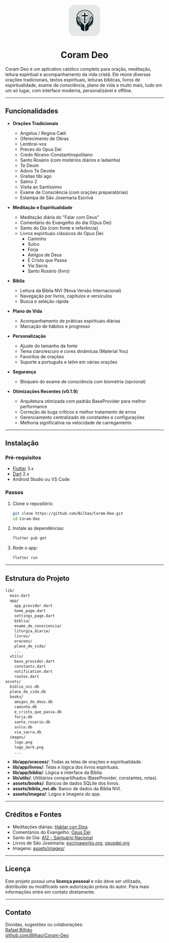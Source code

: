 <div align="center">
<img src="https://raw.githubusercontent.com/Bilhao/Coram-Deo/main/logo.png" alt="coram-deo" width="100" height="100"/>
</div>
<h1 align="center">Coram Deo</h1>

Coram Deo é um aplicativo católico completo para oração, meditação, leitura espiritual e acompanhamento da vida cristã. Ele reúne diversas orações tradicionais, textos espirituais, leituras bíblicas, livros de espiritualidade, exame de consciência, plano de vida e muito mais, tudo em um só lugar, com interface moderna, personalizável e offline.

---

## Funcionalidades

- **Orações Tradicionais**

  - Angelus / Regina Cæli
  - Oferecimento de Obras
  - Lembrai-vos
  - Preces do Opus Dei
  - Credo Niceno-Constantinopolitano
  - Santo Rosário (com mistérios diários e ladainha)
  - Te Deum
  - Adoro Te Devote
  - Gratias tibi ago
  - Salmo 2
  - Visita ao Santíssimo
  - Exame de Consciência (com orações preparatórias)
  - Estampa de São Josemaria Escrivá

- **Meditação e Espiritualidade**

  - Meditação diária do "Falar com Deus"
  - Comentário do Evangelho do dia (Opus Dei)
  - Santo do Dia (com fonte e referência)
  - Livros espirituais clássicos do Opus Dei:
    - Caminho
    - Sulco
    - Forja
    - Amigos de Deus
    - É Cristo que Passa
    - Via Sacra
    - Santo Rosário (livro)

- **Bíblia**

  - Leitura da Bíblia NVI (Nova Versão Internacional)
  - Navegação por livros, capítulos e versículos
  - Busca e seleção rápida

- **Plano de Vida**

  - Acompanhamento de práticas espirituais diárias
  - Marcação de hábitos e progresso

- **Personalização**

  - Ajuste do tamanho da fonte
  - Tema claro/escuro e cores dinâmicas (Material You)
  - Favoritos de orações
  - Suporte a português e latim em várias orações

- **Segurança**
  - Bloqueio do exame de consciência com biometria (opcional)

- **Otimizações Recentes (v0.1.9)**
  - Arquitetura otimizada com padrão BaseProvider para melhor performance
  - Correção de bugs críticos e melhor tratamento de erros
  - Gerenciamento centralizado de constantes e configurações
  - Melhoria significativa na velocidade de carregamento

---

## Instalação

### Pré-requisitos

- [Flutter](https://flutter.dev/) 3.x
- [Dart](https://dart.dev/) 2.x
- Android Studio ou VS Code

### Passos

1. Clone o repositório:

   ```sh
   git clone https://github.com/Bilhao/Coram-Deo.git
   cd Coram-Deo
   ```

2. Instale as dependências:

   ```sh
   flutter pub get
   ```

3. Rode o app:
   ```sh
   flutter run
   ```

---

## Estrutura do Projeto

```
lib/
  main.dart
  app/
    app_provider.dart
    home_page.dart
    settings_page.dart
    biblia/
    exame_de_consciencia/
    liturgia_diaria/
    livros/
    oracoes/
    plano_de_vida/
    ...
  utils/
    base_provider.dart
    constants.dart
    notification.dart
    routes.dart
assets/
  biblia_nvi.db
  plano_de_vida.db
  books/
    amigos_de_deus.db
    caminho.db
    e_cristo_que_passa.db
    forja.db
    santo_rosario.db
    sulco.db
    via_sacra.db
  images/
    logo.png
    logo_dark.png
    ...
```

- **lib/app/oracoes/**: Todas as telas de orações e espiritualidade.
- **lib/app/livros/**: Telas e lógica dos livros espirituais.
- **lib/app/biblia/**: Lógica e interface da Bíblia.
- **lib/utils/**: Utilitários compartilhados (BaseProvider, constantes, rotas).
- **assets/books/**: Bancos de dados SQLite dos livros.
- **assets/biblia_nvi.db**: Banco de dados da Bíblia NVI.
- **assets/images/**: Logos e imagens do app.

---

## Créditos e Fontes

- Meditações diárias: [Hablar con Dios](https://www.hablarcondios.org/pt/meditacaodiaria.aspx)
- Comentários do Evangelho: [Opus Dei](https://opusdei.org/pt-br/gospel/)
- Santo do Dia: [A12 - Santuário Nacional](https://www.a12.com/reze-no-santuario/santo-do-dia)
- Livros de São Josemaria: [escrivaworks.org](https://escrivaworks.org/), [opusdei.org](https://opusdei.org/pt-br/saint-josemaria/)
- Imagens: [assets/images/](assets/images/)

---

## Licença

Este projeto possui uma **licença pessoal** e não deve ser utilizado, distribuído ou modificado sem autorização prévia do autor. Para mais informações entre em contato diretamente.

---

## Contato

Dúvidas, sugestões ou colaborações:  
[Rafael Bilhão](mailto:rafaelr.bilhao@gmail.com)  
[github.com/Bilhao/Coram-Deo](https://github.com/Bilhao/Coram-Deo)
